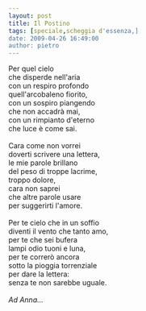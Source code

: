 ```yaml
---
layout: post
title: Il Postino
tags: [speciale,scheggia d'essenza,]
date: 2009-04-26 16:49:00
author: pietro
---
```

Per quel cielo<br/>che disperde nell'aria<br/>con un respiro profondo<br/>quell'arcobaleno fiorito,<br/>con un sospiro piangendo<br/>che non accadrà mai,<br/>con un rimpianto d'eterno<br/>che luce è come sai.<br/><br/>Cara come non vorrei<br/>doverti scrivere una lettera,<br/>le mie parole brillano<br/>del peso di troppe lacrime,<br/>troppo dolore,<br/>cara non saprei<br/>che altre parole usare<br/>per suggerirti l'amore.<br/><br/>Per te cielo che in un soffio<br/>diventi il vento che tanto amo,<br/>per te che sei bufera<br/>lampi odio tuoni e luna,<br/>per te correrò ancora<br/>sotto la pioggia torrenziale<br/>per dare la lettera:<br/>senza te non sarebbe uguale.<br/><br/><span style="font-style: italic">Ad Anna... </span>
